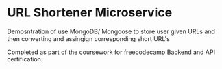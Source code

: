 # URL Shortener Microservice

Demosntration of use MongoDB/ Mongoose to store user given URLs and then converting and assingign corresponding short URL's

Completed as part of the coursework for freecodecamp Backend and API certification.
